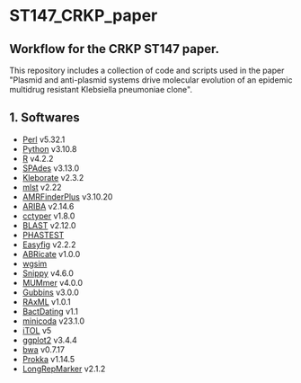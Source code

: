 # ST147_CRKP_paper
## Workflow for the CRKP ST147 paper.

This repository includes a collection of code and scripts used in the paper "Plasmid and anti-plasmid systems drive molecular evolution of an epidemic multidrug resistant Klebsiella pneumoniae clone".
## 1. Softwares
- [Perl](https://www.perl.org/) v5.32.1
- [Python](https://www.python.org/) v3.10.8
- [R](https://www.r-project.org/) v4.2.2
- [SPAdes](https://github.com/ablab/spades) v3.13.0
- [Kleborate](https://github.com/klebgenomics/Kleborate) v2.3.2
- [mlst](https://github.com/tseemann/mlst) v2.22
- [AMRFinderPlus](https://github.com/ncbi/amr) v3.10.20
- [ARIBA](https://github.com/sanger-pathogens/ariba) v2.14.6
- [cctyper](https://github.com/Russel88/CRISPRCasTyper) v1.8.0
- [BLAST](https://ftp.ncbi.nlm.nih.gov/blast/executables/LATEST/) v2.12.0
- [PHASTEST](https://phaster.ca/) 
- [Easyfig](https://mjsull.github.io/Easyfig/) v2.2.2
- [ABRicate](https://github.com/tseemann/abricate) v1.0.0
- [wgsim](https://github.com/lh3/wgsim)
- [Snippy](https://github.com/tseemann/snippy) v4.6.0
- [MUMmer](https://github.com/mummer4/mummer) v4.0.0
- [Gubbins](https://github.com/nickjcroucher/gubbins) v3.0.0
- [RAxML](https://github.com/amkozlov/raxml-ng) v1.0.1
- [BactDating](https://github.com/xavierdidelot/BactDating) v1.1
- [minicoda](https://docs.conda.io/projects/miniconda/en/latest/) v23.1.0
- [iTOL](https://itol.embl.de/) v5
- [ggplot2](https://cran.r-project.org/web/packages/ggplot2/index.html) v3.4.4
- [bwa](https://bio-bwa.sourceforge.net/bwa.shtml) v0.7.17
- [Prokka](https://github.com/tseemann/prokka) v1.14.5
- [LongRepMarker](https://github.com/Xingyu-Liao/LongRepMarker_v2.0) v2.1.2
